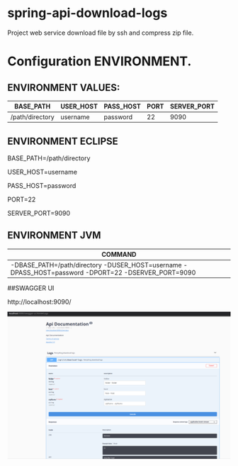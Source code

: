 # spring-api-download-logs
Project web service download file by ssh and compress zip file.


# Configuration ENVIRONMENT.

## ENVIRONMENT VALUES:

| BASE_PATH | USER_HOST | PASS_HOST | PORT | SERVER_PORT |
| ------------- | ------------- |------------- |------------- |------------- |
| /path/directory | username | password | 22 | 9090 |

## ENVIRONMENT ECLIPSE

BASE_PATH=/path/directory

USER_HOST=username

PASS_HOST=password

PORT=22

SERVER_PORT=9090

## ENVIRONMENT JVM

| COMMAND |
| ------------- |
| -DBASE_PATH=/path/directory -DUSER_HOST=username -DPASS_HOST=password -DPORT=22 -DSERVER_PORT=9090|

##SWAGGER UI

http://localhost:9090/

![alt text](doc/img/rest-service.png)

